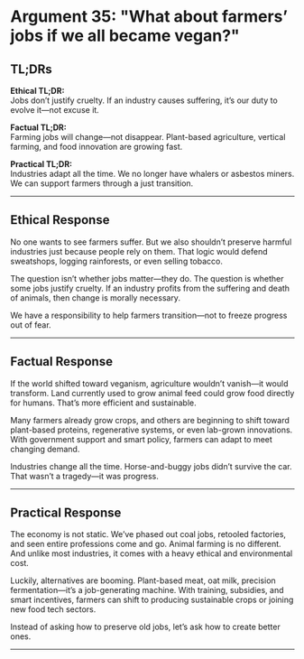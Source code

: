 # Argument 35: "What about farmers’ jobs if we all became vegan?"

## TL;DRs

**Ethical TL;DR:**  
Jobs don’t justify cruelty. If an industry causes suffering, it’s our duty to evolve it—not excuse it.

**Factual TL;DR:**  
Farming jobs will change—not disappear. Plant-based agriculture, vertical farming, and food innovation are growing fast.

**Practical TL;DR:**  
Industries adapt all the time. We no longer have whalers or asbestos miners. We can support farmers through a just transition.

---

## Ethical Response

No one wants to see farmers suffer. But we also shouldn’t preserve harmful industries just because people rely on them. That logic would defend sweatshops, logging rainforests, or even selling tobacco.

The question isn’t whether jobs matter—they do. The question is whether some jobs justify cruelty. If an industry profits from the suffering and death of animals, then change is morally necessary.

We have a responsibility to help farmers transition—not to freeze progress out of fear.

---

## Factual Response

If the world shifted toward veganism, agriculture wouldn’t vanish—it would transform. Land currently used to grow animal feed could grow food directly for humans. That’s more efficient and sustainable.

Many farmers already grow crops, and others are beginning to shift toward plant-based proteins, regenerative systems, or even lab-grown innovations. With government support and smart policy, farmers can adapt to meet changing demand.

Industries change all the time. Horse-and-buggy jobs didn’t survive the car. That wasn’t a tragedy—it was progress.

---

## Practical Response

The economy is not static. We’ve phased out coal jobs, retooled factories, and seen entire professions come and go. Animal farming is no different. And unlike most industries, it comes with a heavy ethical and environmental cost.

Luckily, alternatives are booming. Plant-based meat, oat milk, precision fermentation—it’s a job-generating machine. With training, subsidies, and smart incentives, farmers can shift to producing sustainable crops or joining new food tech sectors.

Instead of asking how to preserve old jobs, let’s ask how to create better ones.

---

